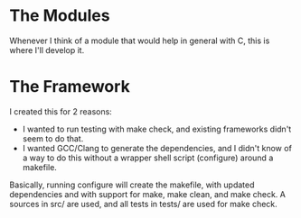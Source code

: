 The Modules
===========

Whenever I think of a module that would help in general with C, this is where
I'll develop it.

The Framework
=============

I created this for 2 reasons:

* I wanted to run testing with make check, and existing frameworks didn't seem
    to do that.
* I wanted GCC/Clang to generate the dependencies, and I didn't know of a way to
    do this without a wrapper shell script (configure) around a makefile.

Basically, running configure will create the makefile, with updated
dependencies and with support for make, make clean, and make check. A sources
in src/ are used, and all tests in tests/ are used for make check.
